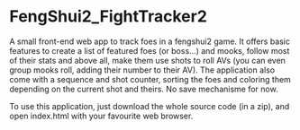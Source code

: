 # FengShui2_FightTracker2

A small front-end web app to track foes in a fengshui2 game. It offers basic features to create a list of featured foes (or boss...) and mooks, follow most of their stats and above all, make them use shots to roll AVs (you can even group mooks roll, adding their number to their AV). The application also come with a sequence and shot counter, sorting the foes and coloring them depending on the current shot and theirs. No save mechanisme for now.

To use this application, just download the whole source code (in a zip), and open index.html with your favourite web browser.